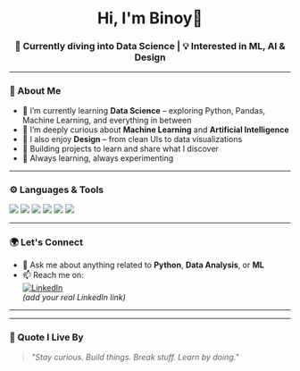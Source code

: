 <h1 align="center">Hi, I'm Binoy👋</h1>
<h3 align="center">🚀 Currently diving into Data Science | 💡 Interested in ML, AI & Design</h3>

---

### 🧠 About Me
- 🌱 I’m currently learning **Data Science** – exploring Python, Pandas, Machine Learning, and everything in between  
- 🤖 I’m deeply curious about **Machine Learning** and **Artificial Intelligence**
- 🎨 I also enjoy **Design** – from clean UIs to data visualizations
- 🔭 Building projects to learn and share what I discover
- 📘 Always learning, always experimenting

---

### ⚙️ Languages & Tools
<p>
  <img src="https://img.shields.io/badge/Python-3670A0?style=for-the-badge&logo=python&logoColor=white" />
  <img src="https://img.shields.io/badge/Numpy-013243?style=for-the-badge&logo=numpy&logoColor=white" />
  <img src="https://img.shields.io/badge/Pandas-150458?style=for-the-badge&logo=pandas&logoColor=white" />
  <img src="https://img.shields.io/badge/Matplotlib-11557C?style=for-the-badge&logo=matplotlib&logoColor=white" />
  <img src="https://img.shields.io/badge/Scikit--Learn-F7931E?style=for-the-badge&logo=scikitlearn&logoColor=white" />
  <img src="https://img.shields.io/badge/VS%20Code-007ACC?style=for-the-badge&logo=visual-studio-code&logoColor=white" />
</p>

---

### 🌍 Let's Connect
- 💬 Ask me about anything related to **Python**, **Data Analysis**, or **ML**
- 📫 Reach me on:  
  [![LinkedIn](https://img.shields.io/badge/LinkedIn-blue?style=flat&logo=linkedin&logoColor=white)](https://www.linkedin.com/)  
  *(add your real LinkedIn link)*

---
---

### 🧩 Quote I Live By
> *"Stay curious. Build things. Break stuff. Learn by doing."*

